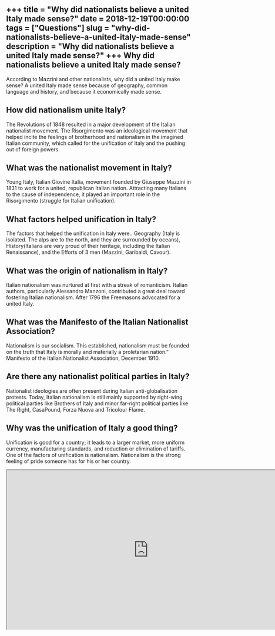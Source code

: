 +++
title = "Why did nationalists believe a united Italy made sense?"
date = 2018-12-19T00:00:00
tags = ["Questions"]
slug = "why-did-nationalists-believe-a-united-italy-made-sense"
description = "Why did nationalists believe a united Italy made sense?"
+++
Why did nationalists believe a united Italy made sense?
-------------------------------------------------------

According to Mazzini and other nationalists, why did a united Italy make sense? A united Italy made sense because of geography, common language and history, and because it economically made sense.

How did nationalism unite Italy?
--------------------------------

The Revolutions of 1848 resulted in a major development of the Italian nationalist movement. The Risorgimento was an ideological movement that helped incite the feelings of brotherhood and nationalism in the imagined Italian community, which called for the unification of Italy and the pushing out of foreign powers.

What was the nationalist movement in Italy?
-------------------------------------------

Young Italy, Italian Giovine Italia, movement founded by Giuseppe Mazzini in 1831 to work for a united, republican Italian nation. Attracting many Italians to the cause of independence, it played an important role in the Risorgimento (struggle for Italian unification).

What factors helped unification in Italy?
-----------------------------------------

The factors that helped the unification in Italy were.. Geography (Italy is isolated. The alps are to the north, and they are surrounded by oceans), History(Italians are very proud of their heritage, including the Italian Renaissance), and the Efforts of 3 men (Mazzini, Garibaldi, Cavour).

What was the origin of nationalism in Italy?
--------------------------------------------

Italian nationalism was nurtured at first with a streak of romanticism. Italian authors, particularly Alessandro Manzoni, contributed a great deal toward fostering Italian nationalism. After 1796 the Freemasons advocated for a united Italy.

What was the Manifesto of the Italian Nationalist Association?
--------------------------------------------------------------

Nationalism is our socialism. This established, nationalism must be founded on the truth that Italy is morally and materially a proletarian nation.” Manifesto of the Italian Nationalist Association, December 1910.

Are there any nationalist political parties in Italy?
-----------------------------------------------------

Nationalist ideologies are often present during Italian anti-globalisation protests. Today, Italian nationalism is still mainly supported by right-wing political parties like Brothers of Italy and minor far-right political parties like The Right, CasaPound, Forza Nuova and Tricolour Flame.

Why was the unification of Italy a good thing?
----------------------------------------------

Unification is good for a country; it leads to a larger market, more uniform currency, manufacturing standards, and reduction or elimination of tariffs. One of the factors of unification is nationalism. Nationalism is the strong feeling of pride someone has for his or her country.

<iframe allow="accelerometer; autoplay; clipboard-write; encrypted-media; gyroscope; picture-in-picture" allowfullscreen="" class="__youtube_prefs__  epyt-is-override  no-lazyload" data-no-lazy="1" data-origheight="433" data-origwidth="770" data-skipgform_ajax_framebjll="" height="433" id="_ytid_63951" loading="lazy" src="https://www.youtube.com/embed/KSjDe9_jZk8?enablejsapi=1&autoplay=0&cc_load_policy=0&cc_lang_pref=&iv_load_policy=1&loop=0&modestbranding=0&rel=1&fs=1&playsinline=0&autohide=2&theme=dark&color=red&controls=1&" title="YouTube player" width="770"></iframe>